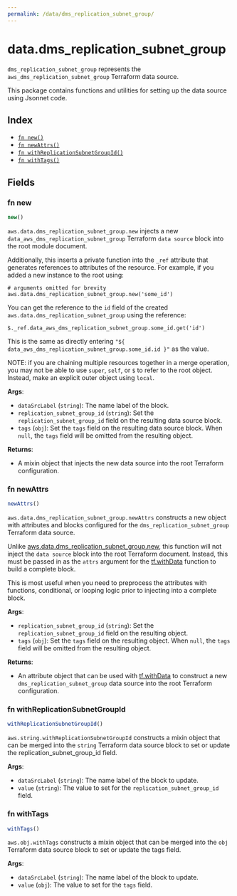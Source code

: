 ```yaml
---
permalink: /data/dms_replication_subnet_group/
---
```


# data.dms_replication_subnet_group

`dms_replication_subnet_group` represents the `aws_dms_replication_subnet_group` Terraform data source.



This package contains functions and utilities for setting up the data source using Jsonnet code.


## Index

* [`fn new()`](#fn-new)
* [`fn newAttrs()`](#fn-newattrs)
* [`fn withReplicationSubnetGroupId()`](#fn-withreplicationsubnetgroupid)
* [`fn withTags()`](#fn-withtags)

## Fields

### fn new

```ts
new()
```


`aws.data.dms_replication_subnet_group.new` injects a new `data_aws_dms_replication_subnet_group` Terraform `data source`
block into the root module document.

Additionally, this inserts a private function into the `_ref` attribute that generates references to attributes of the
resource. For example, if you added a new instance to the root using:

    # arguments omitted for brevity
    aws.data.dms_replication_subnet_group.new('some_id')

You can get the reference to the `id` field of the created `aws.data.dms_replication_subnet_group` using the reference:

    $._ref.data_aws_dms_replication_subnet_group.some_id.get('id')

This is the same as directly entering `"${ data_aws_dms_replication_subnet_group.some_id.id }"` as the value.

NOTE: if you are chaining multiple resources together in a merge operation, you may not be able to use `super`, `self`,
or `$` to refer to the root object. Instead, make an explicit outer object using `local`.

**Args**:
  - `dataSrcLabel` (`string`): The name label of the block.
  - `replication_subnet_group_id` (`string`): Set the `replication_subnet_group_id` field on the resulting data source block.
  - `tags` (`obj`): Set the `tags` field on the resulting data source block. When `null`, the `tags` field will be omitted from the resulting object.

**Returns**:
- A mixin object that injects the new data source into the root Terraform configuration.


### fn newAttrs

```ts
newAttrs()
```


`aws.data.dms_replication_subnet_group.newAttrs` constructs a new object with attributes and blocks configured for the `dms_replication_subnet_group`
Terraform data source.

Unlike [aws.data.dms_replication_subnet_group.new](#fn-new), this function will not inject the `data source`
block into the root Terraform document. Instead, this must be passed in as the `attrs` argument for the
[tf.withData](https://github.com/tf-libsonnet/core/tree/main/docs#fn-withdata) function to build a complete block.

This is most useful when you need to preprocess the attributes with functions, conditional, or looping logic prior to
injecting into a complete block.

**Args**:
  - `replication_subnet_group_id` (`string`): Set the `replication_subnet_group_id` field on the resulting object.
  - `tags` (`obj`): Set the `tags` field on the resulting object. When `null`, the `tags` field will be omitted from the resulting object.

**Returns**:
  - An attribute object that can be used with [tf.withData](https://github.com/tf-libsonnet/core/tree/main/docs#fn-withdata) to construct a new `dms_replication_subnet_group` data source into the root Terraform configuration.


### fn withReplicationSubnetGroupId

```ts
withReplicationSubnetGroupId()
```

`aws.string.withReplicationSubnetGroupId` constructs a mixin object that can be merged into the `string`
Terraform data source block to set or update the replication_subnet_group_id field.



**Args**:
  - `dataSrcLabel` (`string`): The name label of the block to update.
  - `value` (`string`): The value to set for the `replication_subnet_group_id` field.


### fn withTags

```ts
withTags()
```

`aws.obj.withTags` constructs a mixin object that can be merged into the `obj`
Terraform data source block to set or update the tags field.



**Args**:
  - `dataSrcLabel` (`string`): The name label of the block to update.
  - `value` (`obj`): The value to set for the `tags` field.

